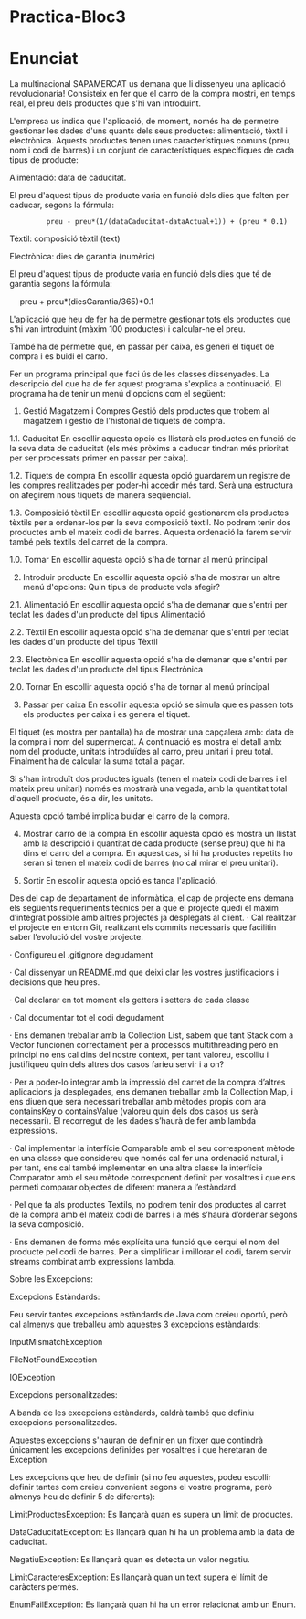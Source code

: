 # Practica-Bloc3
# Enunciat

La multinacional SAPAMERCAT us demana que li dissenyeu una aplicació revolucionaria! Consisteix en fer que el carro de la compra mostri, en temps real, el preu dels productes que s'hi van introduint.

L'empresa us indica que l'aplicació, de moment, només ha de permetre gestionar les dades d'uns quants dels seus productes: alimentació, tèxtil i electrònica. Aquests productes tenen unes característiques comuns (preu, nom i codi de barres) i un conjunt de característiques específiques de cada tipus de producte:

Alimentació: data de caducitat.

El preu d'aquest tipus de producte varia en funció dels dies que falten per caducar, segons la fórmula:

             preu - preu*(1/(dataCaducitat-dataActual+1)) + (preu * 0.1)

Tèxtil: composició tèxtil (text)

Electrònica: dies de garantia (numèric)

El preu d'aquest tipus de producte varia en funció dels dies que té de garantia segons la fórmula:

         preu + preu*(diesGarantia/365)*0.1

L'aplicació que heu de fer ha de permetre gestionar tots els productes que s'hi van introduint (màxim 100 productes) i calcular-ne el preu. 

També ha de permetre que, en passar per caixa, es generi el tiquet de compra i es buidi el carro.

Fer un programa principal que faci ús de les classes dissenyades. La descripció del que ha de fer aquest programa s'explica a continuació. El programa ha de tenir un menú d'opcions com el següent:

1. Gestió Magatzem i Compres Gestió dels productes que trobem al magatzem i gestió de l'historial de tiquets de compra.

1.1. Caducitat En escollir aquesta opció es llistarà els productes en funció de la seva data de caducitat (els més pròxims a caducar tindran més prioritat per ser processats primer en passar per caixa).

1.2. Tiquets de compra En escollir aquesta opció guardarem un registre de les compres realitzades per poder-hi accedir més tard. Serà una estructura on afegirem nous tiquets de manera seqüencial.

1.3. Composició tèxtil En escollir aquesta opció gestionarem els productes tèxtils per a ordenar-los per la seva composició tèxtil.  No podrem tenir dos productes amb el mateix codi de barres. Aquesta ordenació la farem servir també pels tèxtils del carret de la compra.

1.0. Tornar En escollir aquesta opció s'ha de tornar al menú principal

2. Introduir producte En escollir aquesta opció s'ha de mostrar un altre menú d'opcions: Quin tipus de producte vols afegir?

2.1. Alimentació En escollir aquesta opció s'ha de demanar que s'entri per teclat les dades d'un producte del tipus Alimentació

2.2. Tèxtil En escollir aquesta opció s'ha de demanar que s'entri per teclat les dades d'un producte del tipus Tèxtil

2.3. Electrònica En escollir aquesta opció s'ha de demanar que s'entri per teclat les dades d'un producte del tipus Electrònica

2.0. Tornar En escollir aquesta opció s'ha de tornar al menú principal

3. Passar per caixa En escollir aquesta opció se simula que es passen tots els productes per caixa i es genera el tiquet.

El tiquet (es mostra per pantalla) ha de mostrar una capçalera amb: data de la compra i nom del supermercat. A continuació es mostra el detall amb: nom del producte, unitats introduïdes al carro, preu unitari i preu total. Finalment ha de calcular la suma total a pagar.

Si s'han introduït dos productes iguals (tenen el mateix codi de barres i el mateix preu unitari) només es mostrarà una vegada, amb la quantitat total d'aquell producte, és a dir, les unitats.

Aquesta opció també implica buidar el carro de la compra.

4. Mostrar carro de la compra En escollir aquesta opció es mostra un llistat amb la descripció i quantitat de cada producte (sense preu) que hi ha dins el carro del a compra. En aquest cas, si hi ha productes repetits ho seran si tenen el mateix codi de barres (no cal mirar el preu unitari).

0. Sortir En escollir aquesta opció es tanca l'aplicació.

Des del cap de departament de informàtica, el cap de projecte ens demana els següents requeriments tècnics per a que el projecte quedi el màxim d’integrat possible amb altres projectes ja desplegats al client.
·         Cal realitzar el projecte en entorn Git, realitzant els commits necessaris que facilitin saber l’evolució del vostre projecte.

·         Configureu el .gitignore degudament

·         Cal dissenyar un README.md que deixi clar les vostres justificacions i decisions que heu pres.

·         Cal declarar en tot moment els getters i setters de cada classe

·         Cal documentar tot el codi degudament

·         Ens demanen treballar amb la Collection List, sabem que tant Stack com a Vector funcionen correctament per a processos multithreading però en principi no ens cal dins del nostre context, per tant valoreu, escolliu i justifiqueu quin dels altres dos casos faríeu servir i a on?

·         Per a poder-lo integrar amb la impressió del carret de la compra d’altres aplicacions ja desplegades, ens demanen treballar amb la Collection Map, i ens diuen que serà necessari treballar amb mètodes propis com ara containsKey o containsValue (valoreu quin dels dos casos us serà necessari). El recorregut de les dades s’haurà de fer amb lambda expressions.

·         Cal implementar la interfície Comparable amb el seu corresponent mètode en una classe que considereu que només cal fer una ordenació natural, i per tant, ens cal també implementar en una altra classe la interfície Comparator amb el seu mètode corresponent definit per vosaltres i que ens permeti comparar objectes de diferent manera a l’estàndard.

·         Pel que fa als productes Textils, no podrem tenir dos productes al carret de la compra amb el mateix codi de barres i a més s’haurà d’ordenar segons la seva composició.

·         Ens demanen de forma més explícita una funció que cerqui el nom del producte pel codi de barres. Per a simplificar i millorar el codi, farem servir streams combinat amb expressions lambda.

Sobre les Excepcions:

Excepcions Estàndards:

Feu servir tantes excepcions estàndards de Java com creieu oportú, però cal almenys que treballeu amb aquestes 3 excepcions estàndards:

InputMismatchException

FileNotFoundException

IOException

Excepcions personalitzades:

A banda de les excepcions estàndards, caldrà també que definiu excepcions personalitzades.

Aquestes excepcions s'hauran de definir en un fitxer que contindrà únicament les excepcions definides per vosaltres i que heretaran de Exception

Les excepcions que heu de definir (si no feu aquestes, podeu escollir definir tantes com creieu convenient segons el vostre programa, però almenys heu de definir 5 de diferents):

LimitProductesException: Es llançarà quan es supera un límit de productes.

DataCaducitatException: Es llançarà quan hi ha un problema amb la data de caducitat.

NegatiuException: Es llançarà quan es detecta un valor negatiu.

LimitCaracteresException: Es llançarà quan un text supera el límit de caràcters permès.

EnumFailException: Es llançarà quan hi ha un error relacionat amb un Enum.
